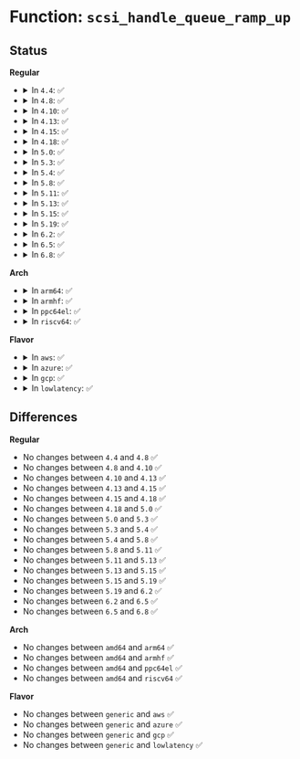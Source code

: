 # Function: <code>scsi_handle_queue_ramp_up</code>

## Status
<b>Regular</b>
<ul>
<li>
<details>
<summary>In <code>4.4</code>: ✅</summary>

```c
void scsi_handle_queue_ramp_up(struct scsi_device *sdev);
```

**Collision:** Unique Static

**Inline:** No

**Transformation:** False

**Instances:**

```
In drivers/scsi/scsi_error.c (ffffffff815a9b80)
Location: drivers/scsi/scsi_error.c:606
Inline: False
Direct callers:
  - drivers/scsi/scsi_error.c:scsi_send_eh_cmnd
  - drivers/scsi/scsi_error.c:scsi_decide_disposition
```
**Symbols:**

```
ffffffff815a9b80-ffffffff815a9c43: scsi_handle_queue_ramp_up (STB_LOCAL)
```
</details>
</li>
<li>
<details>
<summary>In <code>4.8</code>: ✅</summary>

```c
void scsi_handle_queue_ramp_up(struct scsi_device *sdev);
```

**Collision:** Unique Static

**Inline:** No

**Transformation:** False

**Instances:**

```
In drivers/scsi/scsi_error.c (ffffffff81601ae0)
Location: drivers/scsi/scsi_error.c:607
Inline: False
Direct callers:
  - drivers/scsi/scsi_error.c:scsi_decide_disposition
  - drivers/scsi/scsi_error.c:scsi_send_eh_cmnd
```
**Symbols:**

```
ffffffff81601ae0-ffffffff81601b9d: scsi_handle_queue_ramp_up (STB_LOCAL)
```
</details>
</li>
<li>
<details>
<summary>In <code>4.10</code>: ✅</summary>

```c
void scsi_handle_queue_ramp_up(struct scsi_device *sdev);
```

**Collision:** Unique Static

**Inline:** No

**Transformation:** False

**Instances:**

```
In drivers/scsi/scsi_error.c (ffffffff816311d0)
Location: drivers/scsi/scsi_error.c:607
Inline: False
Direct callers:
  - drivers/scsi/scsi_error.c:scsi_decide_disposition
  - drivers/scsi/scsi_error.c:scsi_send_eh_cmnd
```
**Symbols:**

```
ffffffff816311d0-ffffffff8163128d: scsi_handle_queue_ramp_up (STB_LOCAL)
```
</details>
</li>
<li>
<details>
<summary>In <code>4.13</code>: ✅</summary>

```c
void scsi_handle_queue_ramp_up(struct scsi_device *sdev);
```

**Collision:** Unique Static

**Inline:** No

**Transformation:** False

**Instances:**

```
In drivers/scsi/scsi_error.c (ffffffff81645fc0)
Location: drivers/scsi/scsi_error.c:592
Inline: False
Direct callers:
  - drivers/scsi/scsi_error.c:scsi_decide_disposition
  - drivers/scsi/scsi_error.c:scsi_send_eh_cmnd
```
**Symbols:**

```
ffffffff81645fc0-ffffffff8164607a: scsi_handle_queue_ramp_up (STB_LOCAL)
```
</details>
</li>
<li>
<details>
<summary>In <code>4.15</code>: ✅</summary>

```c
void scsi_handle_queue_ramp_up(struct scsi_device *sdev);
```

**Collision:** Unique Static

**Inline:** No

**Transformation:** False

**Instances:**

```
In drivers/scsi/scsi_error.c (ffffffff816aefa0)
Location: drivers/scsi/scsi_error.c:617
Inline: False
Direct callers:
  - drivers/scsi/scsi_error.c:scsi_decide_disposition
  - drivers/scsi/scsi_error.c:scsi_send_eh_cmnd
```
**Symbols:**

```
ffffffff816aefa0-ffffffff816af05a: scsi_handle_queue_ramp_up (STB_LOCAL)
```
</details>
</li>
<li>
<details>
<summary>In <code>4.18</code>: ✅</summary>

```c
void scsi_handle_queue_ramp_up(struct scsi_device *sdev);
```

**Collision:** Unique Static

**Inline:** No

**Transformation:** False

**Instances:**

```
In drivers/scsi/scsi_error.c (ffffffff816eb340)
Location: drivers/scsi/scsi_error.c:645
Inline: False
Direct callers:
  - drivers/scsi/scsi_error.c:scsi_decide_disposition
  - drivers/scsi/scsi_error.c:scsi_send_eh_cmnd
```
**Symbols:**

```
ffffffff816eb340-ffffffff816eb3f9: scsi_handle_queue_ramp_up (STB_LOCAL)
```
</details>
</li>
<li>
<details>
<summary>In <code>5.0</code>: ✅</summary>

```c
void scsi_handle_queue_ramp_up(struct scsi_device *sdev);
```

**Collision:** Unique Static

**Inline:** No

**Transformation:** False

**Instances:**

```
In drivers/scsi/scsi_error.c (ffffffff8170edf0)
Location: drivers/scsi/scsi_error.c:642
Inline: False
Direct callers:
  - drivers/scsi/scsi_error.c:scsi_decide_disposition
  - drivers/scsi/scsi_error.c:scsi_send_eh_cmnd
```
**Symbols:**

```
ffffffff8170edf0-ffffffff8170eea9: scsi_handle_queue_ramp_up (STB_LOCAL)
```
</details>
</li>
<li>
<details>
<summary>In <code>5.3</code>: ✅</summary>

```c
void scsi_handle_queue_ramp_up(struct scsi_device *sdev);
```

**Collision:** Unique Static

**Inline:** No

**Transformation:** False

**Instances:**

```
In drivers/scsi/scsi_error.c (ffffffff8174a580)
Location: drivers/scsi/scsi_error.c:643
Inline: False
Direct callers:
  - drivers/scsi/scsi_error.c:scsi_decide_disposition
  - drivers/scsi/scsi_error.c:scsi_send_eh_cmnd
```
**Symbols:**

```
ffffffff8174a580-ffffffff8174a631: scsi_handle_queue_ramp_up (STB_LOCAL)
```
</details>
</li>
<li>
<details>
<summary>In <code>5.4</code>: ✅</summary>

```c
void scsi_handle_queue_ramp_up(struct scsi_device *sdev);
```

**Collision:** Unique Static

**Inline:** No

**Transformation:** False

**Instances:**

```
In drivers/scsi/scsi_error.c (ffffffff8176e6f0)
Location: drivers/scsi/scsi_error.c:643
Inline: False
Direct callers:
  - drivers/scsi/scsi_error.c:scsi_decide_disposition
  - drivers/scsi/scsi_error.c:scsi_send_eh_cmnd
```
**Symbols:**

```
ffffffff8176e6f0-ffffffff8176e7a1: scsi_handle_queue_ramp_up (STB_LOCAL)
```
</details>
</li>
<li>
<details>
<summary>In <code>5.8</code>: ✅</summary>

```c
void scsi_handle_queue_ramp_up(struct scsi_device *sdev);
```

**Collision:** Unique Static

**Inline:** No

**Transformation:** False

**Instances:**

```
In drivers/scsi/scsi_error.c (ffffffff81830ae0)
Location: drivers/scsi/scsi_error.c:643
Inline: False
Direct callers:
  - drivers/scsi/scsi_error.c:scsi_decide_disposition
  - drivers/scsi/scsi_error.c:scsi_send_eh_cmnd
```
**Symbols:**

```
ffffffff81830ae0-ffffffff81830b8b: scsi_handle_queue_ramp_up (STB_LOCAL)
```
</details>
</li>
<li>
<details>
<summary>In <code>5.11</code>: ✅</summary>

```c
void scsi_handle_queue_ramp_up(struct scsi_device *sdev);
```

**Collision:** Unique Static

**Inline:** No

**Transformation:** False

**Instances:**

```
In drivers/scsi/scsi_error.c (ffffffff81841720)
Location: drivers/scsi/scsi_error.c:651
Inline: False
Direct callers:
  - drivers/scsi/scsi_error.c:scsi_decide_disposition
  - drivers/scsi/scsi_error.c:scsi_send_eh_cmnd
```
**Symbols:**

```
ffffffff81841720-ffffffff818417cb: scsi_handle_queue_ramp_up (STB_LOCAL)
```
</details>
</li>
<li>
<details>
<summary>In <code>5.13</code>: ✅</summary>

```c
void scsi_handle_queue_ramp_up(struct scsi_device *sdev);
```

**Collision:** Unique Static

**Inline:** No

**Transformation:** False

**Instances:**

```
In drivers/scsi/scsi_error.c (ffffffff81824920)
Location: drivers/scsi/scsi_error.c:663
Inline: False
Direct callers:
  - drivers/scsi/scsi_error.c:scsi_decide_disposition
  - drivers/scsi/scsi_error.c:scsi_send_eh_cmnd
```
**Symbols:**

```
ffffffff81824920-ffffffff818249de: scsi_handle_queue_ramp_up (STB_LOCAL)
```
</details>
</li>
<li>
<details>
<summary>In <code>5.15</code>: ✅</summary>

```c
void scsi_handle_queue_ramp_up(struct scsi_device *sdev);
```

**Collision:** Unique Static

**Inline:** No

**Transformation:** False

**Instances:**

```
In drivers/scsi/scsi_error.c (ffffffff818b01a0)
Location: drivers/scsi/scsi_error.c:688
Inline: False
Direct callers:
  - drivers/scsi/scsi_error.c:scsi_decide_disposition
  - drivers/scsi/scsi_error.c:scsi_send_eh_cmnd
```
**Symbols:**

```
ffffffff818b01a0-ffffffff818b025e: scsi_handle_queue_ramp_up (STB_LOCAL)
```
</details>
</li>
<li>
<details>
<summary>In <code>5.19</code>: ✅</summary>

```c
void scsi_handle_queue_ramp_up(struct scsi_device *sdev);
```

**Collision:** Unique Static

**Inline:** No

**Transformation:** False

**Instances:**

```
In drivers/scsi/scsi_error.c (ffffffff819fb1e0)
Location: drivers/scsi/scsi_error.c:693
Inline: False
Direct callers:
  - drivers/scsi/scsi_error.c:scsi_decide_disposition
  - drivers/scsi/scsi_error.c:scsi_send_eh_cmnd
```
**Symbols:**

```
ffffffff819fb1e0-ffffffff819fb2cd: scsi_handle_queue_ramp_up (STB_LOCAL)
```
</details>
</li>
<li>
<details>
<summary>In <code>6.2</code>: ✅</summary>

```c
void scsi_handle_queue_ramp_up(struct scsi_device *sdev);
```

**Collision:** Unique Static

**Inline:** No

**Transformation:** False

**Instances:**

```
In drivers/scsi/scsi_error.c (ffffffff81b78ed0)
Location: drivers/scsi/scsi_error.c:700
Inline: False
Direct callers:
  - drivers/scsi/scsi_error.c:scsi_decide_disposition
  - drivers/scsi/scsi_error.c:scsi_send_eh_cmnd
```
**Symbols:**

```
ffffffff81b78ed0-ffffffff81b78fbd: scsi_handle_queue_ramp_up (STB_LOCAL)
```
</details>
</li>
<li>
<details>
<summary>In <code>6.5</code>: ✅</summary>

```c
void scsi_handle_queue_ramp_up(struct scsi_device *sdev);
```

**Collision:** Unique Static

**Inline:** No

**Transformation:** False

**Instances:**

```
In drivers/scsi/scsi_error.c (ffffffff81bccb60)
Location: drivers/scsi/scsi_error.c:725
Inline: False
Direct callers:
  - drivers/scsi/scsi_error.c:scsi_decide_disposition
  - drivers/scsi/scsi_error.c:scsi_send_eh_cmnd
```
**Symbols:**

```
ffffffff81bccb60-ffffffff81bccc4d: scsi_handle_queue_ramp_up (STB_LOCAL)
```
</details>
</li>
<li>
<details>
<summary>In <code>6.8</code>: ✅</summary>

```c
void scsi_handle_queue_ramp_up(struct scsi_device *sdev);
```

**Collision:** Unique Static

**Inline:** No

**Transformation:** False

**Instances:**

```
In drivers/scsi/scsi_error.c (ffffffff81c21790)
Location: drivers/scsi/scsi_error.c:727
Inline: False
Direct callers:
  - drivers/scsi/scsi_error.c:scsi_decide_disposition
  - drivers/scsi/scsi_error.c:scsi_send_eh_cmnd
```
**Symbols:**

```
ffffffff81c21790-ffffffff81c2187d: scsi_handle_queue_ramp_up (STB_LOCAL)
```
</details>
</li>
</ul>
<b>Arch</b>
<ul>
<li>
<details>
<summary>In <code>arm64</code>: ✅</summary>

```c
void scsi_handle_queue_ramp_up(struct scsi_device *sdev);
```

**Collision:** Unique Static

**Inline:** No

**Transformation:** False

**Instances:**

```
In drivers/scsi/scsi_error.c (ffff8000109713f8)
Location: drivers/scsi/scsi_error.c:643
Inline: False
Direct callers:
  - drivers/scsi/scsi_error.c:scsi_decide_disposition
  - drivers/scsi/scsi_error.c:scsi_send_eh_cmnd
```
**Symbols:**

```
ffff8000109713f8-ffff8000109714c8: scsi_handle_queue_ramp_up (STB_LOCAL)
```
</details>
</li>
<li>
<details>
<summary>In <code>armhf</code>: ✅</summary>

```c
void scsi_handle_queue_ramp_up(struct scsi_device *sdev);
```

**Collision:** Unique Static

**Inline:** No

**Transformation:** False

**Instances:**

```
In drivers/scsi/scsi_error.c (c0a461dc)
Location: drivers/scsi/scsi_error.c:643
Inline: False
Direct callers:
  - drivers/scsi/scsi_error.c:scsi_decide_disposition
  - drivers/scsi/scsi_error.c:scsi_send_eh_cmnd
```
**Symbols:**

```
c0a461dc-c0a462c0: scsi_handle_queue_ramp_up (STB_LOCAL)
```
</details>
</li>
<li>
<details>
<summary>In <code>ppc64el</code>: ✅</summary>

```c
void scsi_handle_queue_ramp_up(struct scsi_device *sdev);
```

**Collision:** Unique Static

**Inline:** No

**Transformation:** False

**Instances:**

```
In drivers/scsi/scsi_error.c (c000000000a2ac10)
Location: drivers/scsi/scsi_error.c:643
Inline: False
Direct callers:
  - drivers/scsi/scsi_error.c:scsi_decide_disposition
  - drivers/scsi/scsi_error.c:scsi_send_eh_cmnd
```
**Symbols:**

```
c000000000a2ac10-c000000000a2ad30: scsi_handle_queue_ramp_up (STB_LOCAL)
```
</details>
</li>
<li>
<details>
<summary>In <code>riscv64</code>: ✅</summary>

```c
void scsi_handle_queue_ramp_up(struct scsi_device *sdev);
```

**Collision:** Unique Static

**Inline:** No

**Transformation:** False

**Instances:**

```
In drivers/scsi/scsi_error.c (ffffffe0005dab92)
Location: drivers/scsi/scsi_error.c:643
Inline: False
Direct callers:
  - drivers/scsi/scsi_error.c:scsi_decide_disposition
  - drivers/scsi/scsi_error.c:scsi_send_eh_cmnd
```
**Symbols:**

```
ffffffe0005dab92-ffffffe0005dac4e: scsi_handle_queue_ramp_up (STB_LOCAL)
```
</details>
</li>
</ul>
<b>Flavor</b>
<ul>
<li>
<details>
<summary>In <code>aws</code>: ✅</summary>

```c
void scsi_handle_queue_ramp_up(struct scsi_device *sdev);
```

**Collision:** Unique Static

**Inline:** No

**Transformation:** False

**Instances:**

```
In drivers/scsi/scsi_error.c (ffffffff81722de0)
Location: drivers/scsi/scsi_error.c:643
Inline: False
Direct callers:
  - drivers/scsi/scsi_error.c:scsi_decide_disposition
  - drivers/scsi/scsi_error.c:scsi_send_eh_cmnd
```
**Symbols:**

```
ffffffff81722de0-ffffffff81722e91: scsi_handle_queue_ramp_up (STB_LOCAL)
```
</details>
</li>
<li>
<details>
<summary>In <code>azure</code>: ✅</summary>

```c
void scsi_handle_queue_ramp_up(struct scsi_device *sdev);
```

**Collision:** Unique Static

**Inline:** No

**Transformation:** False

**Instances:**

```
In drivers/scsi/scsi_error.c (ffffffff816fc210)
Location: drivers/scsi/scsi_error.c:643
Inline: False
Direct callers:
  - drivers/scsi/scsi_error.c:scsi_decide_disposition
  - drivers/scsi/scsi_error.c:scsi_send_eh_cmnd
```
**Symbols:**

```
ffffffff816fc210-ffffffff816fc2c1: scsi_handle_queue_ramp_up (STB_LOCAL)
```
</details>
</li>
<li>
<details>
<summary>In <code>gcp</code>: ✅</summary>

```c
void scsi_handle_queue_ramp_up(struct scsi_device *sdev);
```

**Collision:** Unique Static

**Inline:** No

**Transformation:** False

**Instances:**

```
In drivers/scsi/scsi_error.c (ffffffff81761bb0)
Location: drivers/scsi/scsi_error.c:643
Inline: False
Direct callers:
  - drivers/scsi/scsi_error.c:scsi_decide_disposition
  - drivers/scsi/scsi_error.c:scsi_send_eh_cmnd
```
**Symbols:**

```
ffffffff81761bb0-ffffffff81761c61: scsi_handle_queue_ramp_up (STB_LOCAL)
```
</details>
</li>
<li>
<details>
<summary>In <code>lowlatency</code>: ✅</summary>

```c
void scsi_handle_queue_ramp_up(struct scsi_device *sdev);
```

**Collision:** Unique Static

**Inline:** No

**Transformation:** False

**Instances:**

```
In drivers/scsi/scsi_error.c (ffffffff8177d210)
Location: drivers/scsi/scsi_error.c:643
Inline: False
Direct callers:
  - drivers/scsi/scsi_error.c:scsi_decide_disposition
  - drivers/scsi/scsi_error.c:scsi_send_eh_cmnd
```
**Symbols:**

```
ffffffff8177d210-ffffffff8177d2c1: scsi_handle_queue_ramp_up (STB_LOCAL)
```
</details>
</li>
</ul>

## Differences
<b>Regular</b>
<ul>
<li>
No changes between <code>4.4</code> and <code>4.8</code> ✅
</li>
<li>
No changes between <code>4.8</code> and <code>4.10</code> ✅
</li>
<li>
No changes between <code>4.10</code> and <code>4.13</code> ✅
</li>
<li>
No changes between <code>4.13</code> and <code>4.15</code> ✅
</li>
<li>
No changes between <code>4.15</code> and <code>4.18</code> ✅
</li>
<li>
No changes between <code>4.18</code> and <code>5.0</code> ✅
</li>
<li>
No changes between <code>5.0</code> and <code>5.3</code> ✅
</li>
<li>
No changes between <code>5.3</code> and <code>5.4</code> ✅
</li>
<li>
No changes between <code>5.4</code> and <code>5.8</code> ✅
</li>
<li>
No changes between <code>5.8</code> and <code>5.11</code> ✅
</li>
<li>
No changes between <code>5.11</code> and <code>5.13</code> ✅
</li>
<li>
No changes between <code>5.13</code> and <code>5.15</code> ✅
</li>
<li>
No changes between <code>5.15</code> and <code>5.19</code> ✅
</li>
<li>
No changes between <code>5.19</code> and <code>6.2</code> ✅
</li>
<li>
No changes between <code>6.2</code> and <code>6.5</code> ✅
</li>
<li>
No changes between <code>6.5</code> and <code>6.8</code> ✅
</li>
</ul>
<b>Arch</b>
<ul>
<li>
No changes between <code>amd64</code> and <code>arm64</code> ✅
</li>
<li>
No changes between <code>amd64</code> and <code>armhf</code> ✅
</li>
<li>
No changes between <code>amd64</code> and <code>ppc64el</code> ✅
</li>
<li>
No changes between <code>amd64</code> and <code>riscv64</code> ✅
</li>
</ul>
<b>Flavor</b>
<ul>
<li>
No changes between <code>generic</code> and <code>aws</code> ✅
</li>
<li>
No changes between <code>generic</code> and <code>azure</code> ✅
</li>
<li>
No changes between <code>generic</code> and <code>gcp</code> ✅
</li>
<li>
No changes between <code>generic</code> and <code>lowlatency</code> ✅
</li>
</ul>
